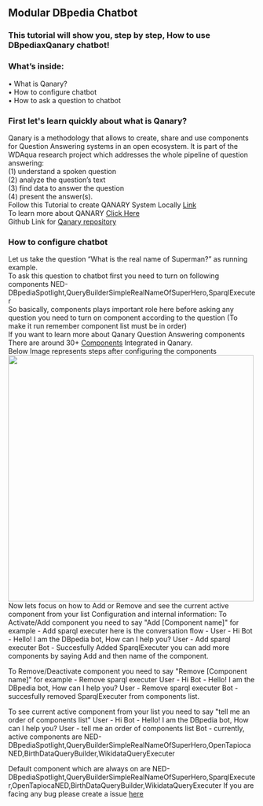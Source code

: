 ## Modular DBpedia Chatbot
### This tutorial will show you, step by step, How to use DBpediaxQanary chatbot!
### What’s inside: <br />
<span>&#8226;</span> What is Qanary? <br />
<span>&#8226;</span> How to configure chatbot <br />
<span>&#8226;</span> How to ask a question to chatbot<br />
### First let's learn quickly about what is Qanary?
Qanary is a methodology that allows to create, share and use components for Question Answering systems in an open ecosystem. It is part of the WDAqua research project which addresses the whole pipeline of question answering: <br />
(1) understand a spoken question <br />
(2) analyze the question’s text <br />
(3) find data to answer the question <br />
(4) present the answer(s).
<br />
Follow this Tutorial to create QANARY System Locally [Link](https://github.com/WDAqua/Qanary) 
<br />
To learn more about QANARY [Click Here](https://github.com/WDAqua/Qanary/wiki/What-is-Qanary%3F) <br />
Github Link for [Qanary repository](https://github.com/WDAqua/Qanary)
<br />
### How to configure chatbot 
Let us take the question “What is the real name of Superman?” as running example. <br /> To ask this question to chatbot first you need to turn on following components NED-DBpediaSpotlight,QueryBuilderSimpleRealNameOfSuperHero,SparqlExecuter <br />
So basically, components plays important role here before asking any question you need to turn on component according to the question (To make it run remember component list must be in order) <br />
If you want to learn more about Qanary Question Answering components There are around 30+ [Components](https://github.com/WDAqua/Qanary-question-answering-components) Integrated in Qanary.  
Below Image represents steps after configuring the components
<img src="https://imgur.com/U3PcKwR.png" height="500" width="500"> <br />
Now lets focus on how to Add or Remove and see the current active component from your list
Configuration and internal information:
To Activate/Add component you need to say "Add [Component name]" for example - Add sparql executer
here is the conversation flow - 
User - Hi
Bot - Hello! I am the DBpedia bot, How can I help you?
User - Add sparql executer
Bot - Succesfully Added SparqlExecuter you can add more components by saying Add and then name of the component.

To Remove/Deactivate component you need to say "Remove [Component name]" for example - Remove sparql executer
User - Hi
Bot - Hello! I am the DBpedia bot, How can I help you?
User - Remove sparql executer
Bot - succesfully removed SparqlExecuter from components list.

To see current active component from your list you need to say "tell me an order of components list"
User - Hi
Bot - Hello! I am the DBpedia bot, How can I help you?
User - tell me an order of components list
Bot - currently, active components are NED-DBpediaSpotlight,QueryBuilderSimpleRealNameOfSuperHero,OpenTapiocaNED,BirthDataQueryBuilder,WikidataQueryExecuter








Default component which are always on are NED-DBpediaSpotlight,QueryBuilderSimpleRealNameOfSuperHero,SparqlExecuter,OpenTapiocaNED,BirthDataQueryBuilder,WikidataQueryExecuter
If you are facing any bug please create a issue [here](https://github.com/dbpedia/chatbot-ng)
